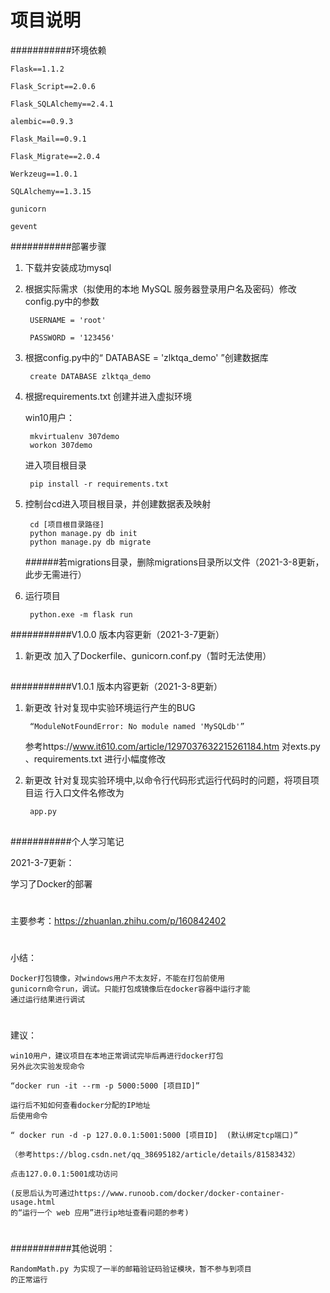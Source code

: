项目说明
===========================

###########环境依赖

    Flask==1.1.2
    
    Flask_Script==2.0.6
    
    Flask_SQLAlchemy==2.4.1
    
    alembic==0.9.3
    
    Flask_Mail==0.9.1
    
    Flask_Migrate==2.0.4
    
    Werkzeug==1.0.1
    
    SQLAlchemy==1.3.15
    
    gunicorn
    
    gevent

###########部署步骤
1. 下载并安装成功mysql

2. 根据实际需求（拟使用的本地 MySQL 服务器登录用户名及密码）修改config.py中的参数

        USERNAME = 'root'
            
        PASSWORD = '123456'

3. 根据config.py中的“ DATABASE = 'zlktqa_demo' ”创建数据库

        create DATABASE zlktqa_demo    
        
4. 根据requirements.txt 创建并进入虚拟环境

    win10用户：
    
        mkvirtualenv 307demo
        workon 307demo
     
     进入项目根目录
     
        pip install -r requirements.txt

5. 控制台cd进入项目根目录，并创建数据表及映射 

        cd [项目根目录路径]
        python manage.py db init   
        python manage.py db migrate   

    ######若migrations目录，删除migrations目录所以文件（2021-3-8更新，此步无需进行）
    
6. 运行项目

        python.exe -m flask run


###########V1.0.0 版本内容更新（2021-3-7更新）
1. 新更改	加入了Dockerfile、gunicorn.conf.py（暂时无法使用） 

##
###########V1.0.1 版本内容更新（2021-3-8更新）
1. 新更改	针对复现中实验环境运行产生的BUG

        “ModuleNotFoundError: No module named 'MySQLdb'” 
   参考https://www.it610.com/article/1297037632215261184.htm 对exts.py
   、requirements.txt 进行小幅度修改
   
2. 新更改	针对复现实验环境中,以命令行代码形式运行代码时的问题，将项目项目运
   行入口文件名修改为
   
        app.py
   
##
###########个人学习笔记

2021-3-7更新：

学习了Docker的部署
#
主要参考：https://zhuanlan.zhihu.com/p/160842402
#
小结：

    Docker打包镜像，对windows用户不太友好，不能在打包前使用
    gunicorn命令run，调试。只能打包成镜像后在docker容器中运行才能
    通过运行结果进行调试
#


建议：


    win10用户，建议项目在本地正常调试完毕后再进行docker打包
    另外此次实验发现命令
    
    “docker run -it --rm -p 5000:5000 [项目ID]”
    
    运行后不知如何查看docker分配的IP地址
    后使用命令
    
    “ docker run -d -p 127.0.0.1:5001:5000 [项目ID]  (默认绑定tcp端口)”
    
    （参考https://blog.csdn.net/qq_38695182/article/details/81583432）
    
    点击127.0.0.1:5001成功访问
    
    (反思后认为可通过https://www.runoob.com/docker/docker-container-usage.html 
    的“运行一个 web 应用”进行ip地址查看问题的参考)



#

###########其他说明：

    RandomMath.py 为实现了一半的邮箱验证码验证模块，暂不参与到项目
    的正常运行
#